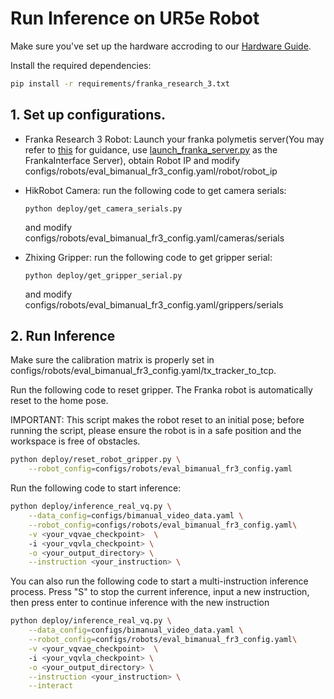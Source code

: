 # Run Inference on UR5e Robot

Make sure you've set up the hardware accroding to our [Hardware Guide](https://docs.google.com/document/d/1HUeM4Wlt4PyINoEwci-hxm8U9wAxiPMgR3sHyaOAsck/edit?tab=t.0#heading=h.sbdalb8w1kk1).

Install the required dependencies:

```bash
pip install -r requirements/franka_research_3.txt
```

## 1. Set up configurations.

- Franka Research 3 Robot:
 Launch your franka polymetis server(You may refer to [this](https://github.com/real-stanford/universal_manipulation_interface/blob/main/franka_instruction.md) for guidance, use [launch_franka_server.py](launch_franka_server.py) as the FrankaInterface Server), obtain 
 Robot IP and modify configs/robots/eval_bimanual_fr3_config.yaml/robot/robot_ip

- HikRobot Camera: run the following code to get camera serials:
    ```
    python deploy/get_camera_serials.py
    ```
    and modify configs/robots/eval_bimanual_fr3_config.yaml/cameras/serials
- Zhixing Gripper: run the following code to get gripper serial:
    ```
    python deploy/get_gripper_serial.py
    ```
    and modify configs/robots/eval_bimanual_fr3_config.yaml/grippers/serials

## 2. Run Inference

Make sure the calibration matrix is properly set in configs/robots/eval_bimanual_fr3_config.yaml/tx_tracker_to_tcp.

Run the following code to reset gripper. The Franka robot is automatically reset to the home pose.


IMPORTANT: This script makes the robot reset to an initial pose; before running the script, please ensure the robot is in a safe position and the workspace is free of obstacles.

```bash
python deploy/reset_robot_gripper.py \
    --robot_config=configs/robots/eval_bimanual_fr3_config.yaml
```

Run the following code to start inference:

```bash
python deploy/inference_real_vq.py \
    --data_config=configs/bimanual_video_data.yaml \
    --robot_config=configs/robots/eval_bimanual_fr3_config.yaml\
    -v <your_vqvae_checkpoint>  \ 
    -i <your_vqvla_checkpoint> \
    -o <your_output_directory> \
    --instruction <your_instruction> \
```

You can also run the following code to start a multi-instruction inference process. Press "S" to stop the current inference, input a new instruction, then press enter to continue inference with the new instruction

```bash
python deploy/inference_real_vq.py \
    --data_config=configs/bimanual_video_data.yaml \
    --robot_config=configs/robots/eval_bimanual_fr3_config.yaml\
    -v <your_vqvae_checkpoint>  \ 
    -i <your_vqvla_checkpoint> \
    -o <your_output_directory> \
    --instruction <your_instruction> \
    --interact
```
